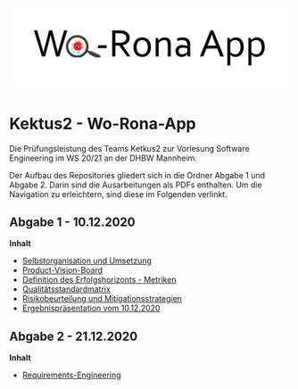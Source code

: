 ![brandlogo](logo.png)

# Kektus2 - Wo-Rona-App
Die Prüfungsleistung des Teams Ketkus2 zur Vorlesung Software Engineering im WS 20/21 an der DHBW Mannheim.

Der Aufbau des Repositories gliedert sich in die Ordner Abgabe 1 und Abgabe 2. Darin sind die Ausarbeitungen als PDFs enthalten. Um die Navigation zu erleichtern, sind diese im Folgenden verlinkt.

## Abgabe 1 - 10.12.2020
**Inhalt**
- [Selbstorganisation und Umsetzung](/Abgabe_01/00_Orga-Umsetzung.pdf)
- [Product-Vision-Board](/Abgabe_01/01_Product-Vision-Board.pdf)
- [Definition des Erfolgshorizonts - Metriken](/Abgabe_01/02_Metriken.pdf)
- [Qualitätsstandardmatrix](/Abgabe_01/03_Qualitätsstandardmatrix.pdf)
- [Risikobeurteilung und Mitigationsstrategien](/Abgabe_01/04_Risiken.pdf)
- [Ergebnispräsentation vom 10.12.2020](/Abgabe_01/Präsentation_Abgabe_01.pptx)
## Abgabe 2 - 21.12.2020
**Inhalt**
- [Requirements-Engineering](/Abgabe_02/00_Requirements-Engineering.pdf)
